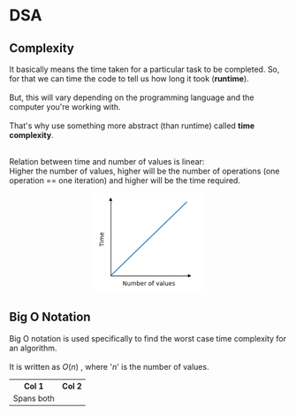 # DSA

## Complexity

It basically means the time taken for a particular task to be completed. So, for that we can time the code to tell us how long it took (**runtime**).</br>
</br>
But, this will vary depending on the programming language and the computer you're working with.</br>
</br>
That's why use something more abstract (than runtime) called **time complexity**.

</br>
Relation between time and number of values is linear:</br>
Higher the number of values, higher will be the number of operations (one operation == one iteration) and higher will be the time required.

</br>
<p align="center">
    <img src="img/time_complexity.png" alt="example" width="200">
</p>


## Big O Notation

Big O notation is used specifically to find the worst case time complexity for an algorithm.</br>
</br>
It is written as $O(n)$ , where '$n$' is the number of values.

<table>
    <tr><th>Col 1</th><th>Col 2</th></tr>
    <tr><td>Spans both</td></tr>
</table>